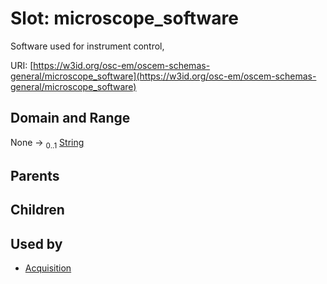 
# Slot: microscope_software

Software used for instrument control,

URI: [https://w3id.org/osc-em/oscem-schemas-general/microscope_software](https://w3id.org/osc-em/oscem-schemas-general/microscope_software)


## Domain and Range

None &#8594;  <sub>0..1</sub> [String](types/String.md)

## Parents


## Children


## Used by

 * [Acquisition](Acquisition.md)
